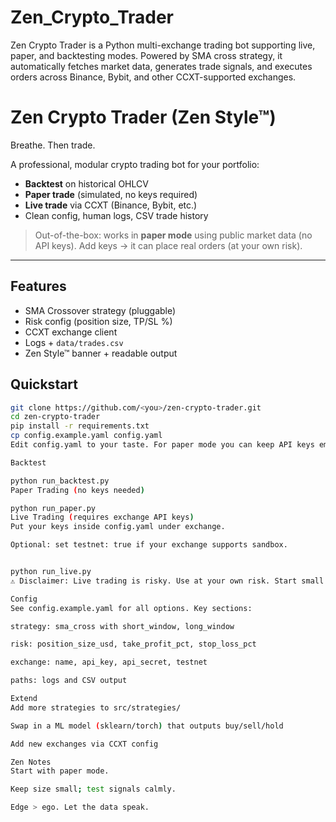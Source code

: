# Zen_Crypto_Trader
Zen Crypto Trader is a Python multi-exchange trading bot supporting live, paper, and backtesting modes. Powered by SMA cross strategy, it automatically fetches market data, generates trade signals, and executes orders across Binance, Bybit, and other CCXT-supported exchanges.

# Zen Crypto Trader (Zen Style™)

Breathe. Then trade.

A professional, modular crypto trading bot for your portfolio:
- **Backtest** on historical OHLCV
- **Paper trade** (simulated, no keys required)
- **Live trade** via CCXT (Binance, Bybit, etc.)
- Clean config, human logs, CSV trade history

> Out-of-the-box: works in **paper mode** using public market data (no API keys).
> Add keys → it can place real orders (at your own risk).

---

## Features
- SMA Crossover strategy (pluggable)
- Risk config (position size, TP/SL %)
- CCXT exchange client
- Logs + `data/trades.csv`
- Zen Style™ banner + readable output

## Quickstart
```bash
git clone https://github.com/<you>/zen-crypto-trader.git
cd zen-crypto-trader
pip install -r requirements.txt
cp config.example.yaml config.yaml
Edit config.yaml to your taste. For paper mode you can keep API keys empty.

Backtest

python run_backtest.py
Paper Trading (no keys needed)

python run_paper.py
Live Trading (requires exchange API keys)
Put your keys inside config.yaml under exchange.

Optional: set testnet: true if your exchange supports sandbox.


python run_live.py
⚠️ Disclaimer: Live trading is risky. Use at your own risk. Start small.

Config
See config.example.yaml for all options. Key sections:

strategy: sma_cross with short_window, long_window

risk: position_size_usd, take_profit_pct, stop_loss_pct

exchange: name, api_key, api_secret, testnet

paths: logs and CSV output

Extend
Add more strategies to src/strategies/

Swap in a ML model (sklearn/torch) that outputs buy/sell/hold

Add new exchanges via CCXT config

Zen Notes
Start with paper mode.

Keep size small; test signals calmly.

Edge > ego. Let the data speak.
